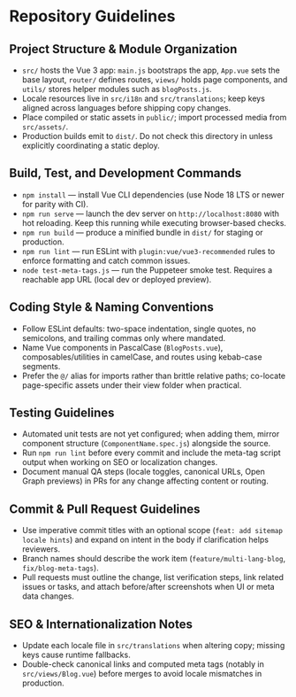 # Repository Guidelines

## Project Structure & Module Organization
- `src/` hosts the Vue 3 app: `main.js` bootstraps the app, `App.vue` sets the base layout, `router/` defines routes, `views/` holds page components, and `utils/` stores helper modules such as `blogPosts.js`.
- Locale resources live in `src/i18n` and `src/translations`; keep keys aligned across languages before shipping copy changes.
- Place compiled or static assets in `public/`; import processed media from `src/assets/`.
- Production builds emit to `dist/`. Do not check this directory in unless explicitly coordinating a static deploy.

## Build, Test, and Development Commands
- `npm install` — install Vue CLI dependencies (use Node 18 LTS or newer for parity with CI).
- `npm run serve` — launch the dev server on `http://localhost:8080` with hot reloading. Keep this running while executing browser-based checks.
- `npm run build` — produce a minified bundle in `dist/` for staging or production.
- `npm run lint` — run ESLint with `plugin:vue/vue3-recommended` rules to enforce formatting and catch common issues.
- `node test-meta-tags.js` — run the Puppeteer smoke test. Requires a reachable app URL (local dev or deployed preview).


## Coding Style & Naming Conventions
- Follow ESLint defaults: two-space indentation, single quotes, no semicolons, and trailing commas only where mandated.
- Name Vue components in PascalCase (`BlogPosts.vue`), composables/utilities in camelCase, and routes using kebab-case segments.
- Prefer the `@/` alias for imports rather than brittle relative paths; co-locate page-specific assets under their view folder when practical.

## Testing Guidelines
- Automated unit tests are not yet configured; when adding them, mirror component structure (`ComponentName.spec.js`) alongside the source.
- Run `npm run lint` before every commit and include the meta-tag script output when working on SEO or localization changes.
- Document manual QA steps (locale toggles, canonical URLs, Open Graph previews) in PRs for any change affecting content or routing.

## Commit & Pull Request Guidelines
- Use imperative commit titles with an optional scope (`feat: add sitemap locale hints`) and expand on intent in the body if clarification helps reviewers.
- Branch names should describe the work item (`feature/multi-lang-blog`, `fix/blog-meta-tags`).
- Pull requests must outline the change, list verification steps, link related issues or tasks, and attach before/after screenshots when UI or meta data changes.

## SEO & Internationalization Notes
- Update each locale file in `src/translations` when altering copy; missing keys cause runtime fallbacks.
- Double-check canonical links and computed meta tags (notably in `src/views/Blog.vue`) before merges to avoid locale mismatches in production.
